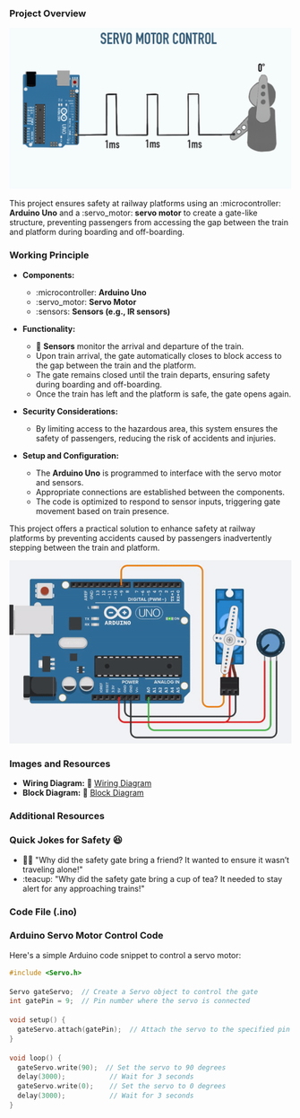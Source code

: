 ### Project Overview

<div align="center">
  <img src="https://github.com/sidortal/OBB-Expansion/blob/main/ServoGif.gif" />
</div>

This project ensures safety at railway platforms using an :microcontroller: **Arduino Uno** and a :servo_motor: **servo motor** to create a gate-like structure, preventing passengers from accessing the gap between the train and platform during boarding and off-boarding.

### Working Principle

- **Components:**
  - :microcontroller: **Arduino Uno**
  - :servo_motor: **Servo Motor**
  - :sensors: **Sensors (e.g., IR sensors)**

- **Functionality:**
  - :train: **Sensors** monitor the arrival and departure of the train.
  - Upon train arrival, the gate automatically closes to block access to the gap between the train and the platform.
  - The gate remains closed until the train departs, ensuring safety during boarding and off-boarding.
  - Once the train has left and the platform is safe, the gate opens again.

- **Security Considerations:**
  - By limiting access to the hazardous area, this system ensures the safety of passengers, reducing the risk of accidents and injuries.

- **Setup and Configuration:**
  - The **Arduino Uno** is programmed to interface with the servo motor and sensors.
  - Appropriate connections are established between the components.
  - The code is optimized to respond to sensor inputs, triggering gate movement based on train presence.

This project offers a practical solution to enhance safety at railway platforms by preventing accidents caused by passengers inadvertently stepping between the train and platform.

<div align="center">
  <img src="https://github.com/sidortal/OBB-Expansion/blob/main/servo_knob_test.gif" />
</div>

### Images and Resources

- **Wiring Diagram:** :blue_book: [Wiring Diagram](https://github.com/sidortal/Railway-platform-safety-system/blob/main/Gerb%20File.png)
- **Block Diagram:** :blue_book: [Block Diagram](https://github.com/sidortal/Railway-platform-safety-system/blob/main/Screenshot%202023-05-18%20200731.png)

### Additional Resources

### Quick Jokes for Safety :laughing:

- :guardsman: "Why did the safety gate bring a friend? It wanted to ensure it wasn’t traveling alone!"
- :teacup: "Why did the safety gate bring a cup of tea? It needed to stay alert for any approaching trains!"
### Code File (.ino)

### Arduino Servo Motor Control Code

Here's a simple Arduino code snippet to control a servo motor:

```cpp
#include <Servo.h>

Servo gateServo;  // Create a Servo object to control the gate
int gatePin = 9;  // Pin number where the servo is connected

void setup() {
  gateServo.attach(gatePin);  // Attach the servo to the specified pin
}

void loop() {
  gateServo.write(90);  // Set the servo to 90 degrees
  delay(3000);           // Wait for 3 seconds
  gateServo.write(0);    // Set the servo to 0 degrees
  delay(3000);           // Wait for 3 seconds
}

